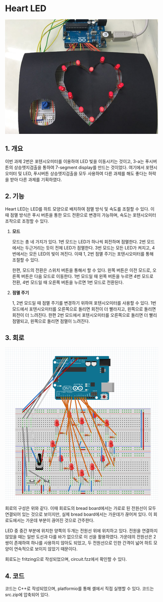Heart LED
==========

![photo](photo.JPG)

## 1. 개요

이번 과제 2번은 포텐시오미터를 이용하여 LED 빛을 이동시키는 것이고, 3-a는 푸시버튼의 상승엣지검출을 통하여 7-segment display를 만드는 것이었다. 
여기에서 포텐시오미터 및 LED, 푸시버튼 상승엣지검출을 모두 사용하여 다른 과제를 해도 좋다는 허락을 받아 다른 과제를 기획하였다. 


## 2. 기능

Heart LED는 LED를 하트 모양으로 배치하여 점멸 방식 및 속도를 조절할 수 있다.
이때 점멸 방식은 푸시 버튼을 통한 모드 전환으로 변경이 가능하며, 속도는 포텐시오미터 조작으로 조정할 수 있다.

1. **모드**

    모드는 총 네 가지가 있다.
    1번 모드는 LED가 하나씩 회전하며 점멸한다.
    2번 모드에서는 두근거리는 듯이 전체 LED가 점멸한다.
    3번 모드는 모든 LED가 켜지고, 4번에서는 모든 LED의 빛이 꺼진다.
    이때 1, 2번 점멸 주기는 포텐시오미터를 통해 조절할 수 있다.

    한편, 모드의 전환은 스위치 버튼을 통해서 할 수 있다. 
    왼쪽 버튼은 이전 모드로, 오른쪽 버튼은 다음 모드로 이동한다.
    1번 모드일 때 왼쪽 버튼을 누르면 4번 모드로 전환, 4번 모드일 때 오른쪽 버튼을 누르면 1번 모드로 전환된다.

1. **점멸 주기**

    1, 2번 모드일 때 점멸 주기를 변경하기 위하여 포텐시오미터를 사용할 수 있다. 
    1번 모드에서 포텐시오미터를 오른쪽으로 돌리면 회전이 더 빨라지고, 왼쪽으로 돌리면 회전이 더 느려진다. 
    한편 2번 모드에서 포텐시오미터를 오른쪽으로 돌리면 더 빨리 점멸되고, 왼쪽으로 돌리면 점멸이 느려진다.

## 3. 회로
![circuit](circuit.png)

회로의 구성은 위와 같다.
이때 회로도의 bread board에서는 가로로 된 전원선이 모두 연결되어 있는 것으로 보이지만, 실제 bread board에서는 가운데가 끊어져 있다.
이 회로도에서는 가운데 부분이 끊어진 것으로 간주한다.

LED 중 중간 부분에 위치한 양쪽의 두개는 전원선 위에 위치하고 있다.
전원을 연결하지 않았을 때는 일반 도선과 다를 바가 없으므로 이 선을 활용하였다.
가운데의 전원선은 2쌍이 존재하여 하나를 사용하지 않아도 되었고, 
두 전원선으로 인한 간격이 넓어 하트 모양이 연속적으로 보이지 않았기 때문이다.

회로도는 fritzing으로 작성되었으며, circuit.fzz에서 확인할 수 있다.

## 4. 코드

코드는 C++로 작성되었으며, platformio를 통해 셸에서 직접 실행할 수 있다. 코드는 src.zip에 압축되어 있다.
